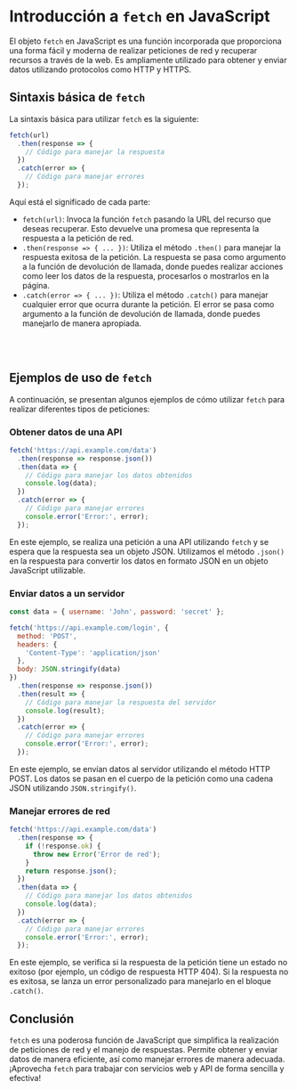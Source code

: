 # Introducción a `fetch` en JavaScript

El objeto `fetch` en JavaScript es una función incorporada que proporciona una forma fácil y moderna de realizar peticiones de red y recuperar recursos a través de la web. Es ampliamente utilizado para obtener y enviar datos utilizando protocolos como HTTP y HTTPS.

## Sintaxis básica de `fetch`

La sintaxis básica para utilizar `fetch` es la siguiente:

```javascript
fetch(url)
  .then(response => {
    // Código para manejar la respuesta
  })
  .catch(error => {
    // Código para manejar errores
  });
```

Aquí está el significado de cada parte:

- `fetch(url)`: Invoca la función `fetch` pasando la URL del recurso que deseas recuperar. Esto devuelve una promesa que representa la respuesta a la petición de red.
- `.then(response => { ... })`: Utiliza el método `.then()` para manejar la respuesta exitosa de la petición. La respuesta se pasa como argumento a la función de devolución de llamada, donde puedes realizar acciones como leer los datos de la respuesta, procesarlos o mostrarlos en la página.
- `.catch(error => { ... })`: Utiliza el método `.catch()` para manejar cualquier error que ocurra durante la petición. El error se pasa como argumento a la función de devolución de llamada, donde puedes manejarlo de manera apropiada.

<br>
<br>

## Ejemplos de uso de `fetch`

A continuación, se presentan algunos ejemplos de cómo utilizar `fetch` para realizar diferentes tipos de peticiones:

### Obtener datos de una API

```javascript
fetch('https://api.example.com/data')
  .then(response => response.json())
  .then(data => {
    // Código para manejar los datos obtenidos
    console.log(data);
  })
  .catch(error => {
    // Código para manejar errores
    console.error('Error:', error);
  });
```

En este ejemplo, se realiza una petición a una API utilizando `fetch` y se espera que la respuesta sea un objeto JSON. Utilizamos el método `.json()` en la respuesta para convertir los datos en formato JSON en un objeto JavaScript utilizable.

### Enviar datos a un servidor

```javascript
const data = { username: 'John', password: 'secret' };

fetch('https://api.example.com/login', {
  method: 'POST',
  headers: {
    'Content-Type': 'application/json'
  },
  body: JSON.stringify(data)
})
  .then(response => response.json())
  .then(result => {
    // Código para manejar la respuesta del servidor
    console.log(result);
  })
  .catch(error => {
    // Código para manejar errores
    console.error('Error:', error);
  });
```

En este ejemplo, se envían datos al servidor utilizando el método HTTP POST. Los datos se pasan en el cuerpo de la petición como una cadena JSON utilizando `JSON.stringify()`.

### Manejar errores de red

```javascript
fetch('https://api.example.com/data')
  .then(response => {
    if (!response.ok) {
      throw new Error('Error de red');
    }
    return response.json();
  })
  .then(data => {
    // Código para manejar los datos obtenidos
    console.log(data);
  })
  .catch(error => {
    // Código para manejar errores
    console.error('Error:', error);
  });
```

En este ejemplo, se verifica si la respuesta de la petición tiene un estado no exitoso (por ejemplo, un código de respuesta HTTP 404). Si la respuesta no es exitosa, se lanza un error personalizado para manejarlo en el bloque `.catch()`.

## Conclusión

`fetch` es una poderosa función de JavaScript que simplifica la realización de peticiones de red y el manejo de respuestas. Permite obtener y enviar datos de manera eficiente, así como manejar errores de manera adecuada. ¡Aprovecha `fetch` para trabajar con servicios web y API de forma sencilla y efectiva!